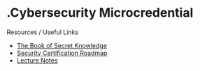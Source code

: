 # .Cybersecurity Microcredential

Resources / Useful Links
- [The Book of Secret Knowledge](https://github.com/trimstray/the-book-of-secret-knowledge)
- [Security Certification Roadmap](https://pauljerimy.com/security-certification-roadmap/)
- [ Lecture Notes ](obsidian://open?vault=Obsidian%20Vault&file=Intro%20to%20Cloud%20Architecture)
